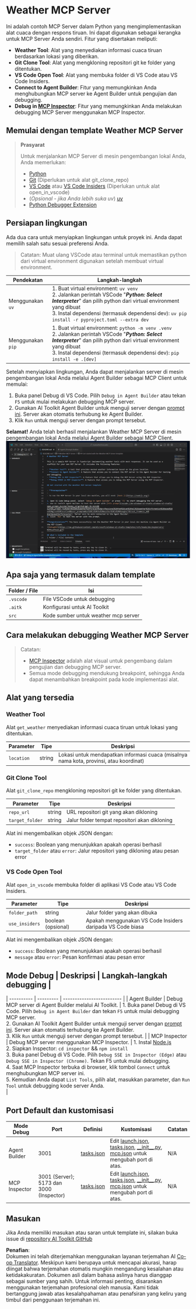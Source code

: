 <!--
CO_OP_TRANSLATOR_METADATA:
{
  "original_hash": "a3f252a62f059360855de5331a575898",
  "translation_date": "2025-07-14T09:00:59+00:00",
  "source_file": "10-StreamliningAIWorkflowsBuildingAnMCPServerWithAIToolkit/lab4/code/github_mcp_server/README.md",
  "language_code": "id"
}
-->
# Weather MCP Server

Ini adalah contoh MCP Server dalam Python yang mengimplementasikan alat cuaca dengan respons tiruan. Ini dapat digunakan sebagai kerangka untuk MCP Server Anda sendiri. Fitur yang disertakan meliputi:

- **Weather Tool**: Alat yang menyediakan informasi cuaca tiruan berdasarkan lokasi yang diberikan.
- **Git Clone Tool**: Alat yang mengkloning repositori git ke folder yang ditentukan.
- **VS Code Open Tool**: Alat yang membuka folder di VS Code atau VS Code Insiders.
- **Connect to Agent Builder**: Fitur yang memungkinkan Anda menghubungkan MCP server ke Agent Builder untuk pengujian dan debugging.
- **Debug in [MCP Inspector](https://github.com/modelcontextprotocol/inspector)**: Fitur yang memungkinkan Anda melakukan debugging MCP Server menggunakan MCP Inspector.

## Memulai dengan template Weather MCP Server

> **Prasyarat**
>
> Untuk menjalankan MCP Server di mesin pengembangan lokal Anda, Anda memerlukan:
>
> - [Python](https://www.python.org/)
> - [Git](https://git-scm.com/) (Diperlukan untuk alat git_clone_repo)
> - [VS Code](https://code.visualstudio.com/) atau [VS Code Insiders](https://code.visualstudio.com/insiders/) (Diperlukan untuk alat open_in_vscode)
> - (*Opsional - jika Anda lebih suka uv*) [uv](https://github.com/astral-sh/uv)
> - [Python Debugger Extension](https://marketplace.visualstudio.com/items?itemName=ms-python.debugpy)

## Persiapan lingkungan

Ada dua cara untuk menyiapkan lingkungan untuk proyek ini. Anda dapat memilih salah satu sesuai preferensi Anda.

> Catatan: Muat ulang VSCode atau terminal untuk memastikan python dari virtual environment digunakan setelah membuat virtual environment.

| Pendekatan | Langkah-langkah |
| ----------- | --------------- |
| Menggunakan `uv` | 1. Buat virtual environment: `uv venv` <br>2. Jalankan perintah VSCode "***Python: Select Interpreter***" dan pilih python dari virtual environment yang dibuat <br>3. Instal dependensi (termasuk dependensi dev): `uv pip install -r pyproject.toml --extra dev` |
| Menggunakan `pip` | 1. Buat virtual environment: `python -m venv .venv` <br>2. Jalankan perintah VSCode "***Python: Select Interpreter***" dan pilih python dari virtual environment yang dibuat<br>3. Instal dependensi (termasuk dependensi dev): `pip install -e .[dev]` |

Setelah menyiapkan lingkungan, Anda dapat menjalankan server di mesin pengembangan lokal Anda melalui Agent Builder sebagai MCP Client untuk memulai:
1. Buka panel Debug di VS Code. Pilih `Debug in Agent Builder` atau tekan `F5` untuk mulai melakukan debugging MCP server.
2. Gunakan AI Toolkit Agent Builder untuk menguji server dengan [prompt ini](../../../../../../../../../../open_prompt_builder). Server akan otomatis terhubung ke Agent Builder.
3. Klik `Run` untuk menguji server dengan prompt tersebut.

**Selamat!** Anda telah berhasil menjalankan Weather MCP Server di mesin pengembangan lokal Anda melalui Agent Builder sebagai MCP Client.  
![DebugMCP](https://raw.githubusercontent.com/microsoft/windows-ai-studio-templates/refs/heads/dev/mcpServers/mcp_debug.gif)

## Apa saja yang termasuk dalam template

| Folder / File | Isi |
| ------------- | --- |
| `.vscode`     | File VSCode untuk debugging |
| `.aitk`       | Konfigurasi untuk AI Toolkit |
| `src`         | Kode sumber untuk weather mcp server |

## Cara melakukan debugging Weather MCP Server

> Catatan:
> - [MCP Inspector](https://github.com/modelcontextprotocol/inspector) adalah alat visual untuk pengembang dalam pengujian dan debugging MCP server.
> - Semua mode debugging mendukung breakpoint, sehingga Anda dapat menambahkan breakpoint pada kode implementasi alat.

## Alat yang tersedia

### Weather Tool  
Alat `get_weather` menyediakan informasi cuaca tiruan untuk lokasi yang ditentukan.

| Parameter | Tipe | Deskripsi |
| --------- | ---- | --------- |
| `location` | string | Lokasi untuk mendapatkan informasi cuaca (misalnya nama kota, provinsi, atau koordinat) |

### Git Clone Tool  
Alat `git_clone_repo` mengkloning repositori git ke folder yang ditentukan.

| Parameter | Tipe | Deskripsi |
| --------- | ---- | --------- |
| `repo_url` | string | URL repositori git yang akan dikloning |
| `target_folder` | string | Jalur folder tempat repositori akan dikloning |

Alat ini mengembalikan objek JSON dengan:
- `success`: Boolean yang menunjukkan apakah operasi berhasil
- `target_folder` atau `error`: Jalur repositori yang dikloning atau pesan error

### VS Code Open Tool  
Alat `open_in_vscode` membuka folder di aplikasi VS Code atau VS Code Insiders.

| Parameter | Tipe | Deskripsi |
| --------- | ---- | --------- |
| `folder_path` | string | Jalur folder yang akan dibuka |
| `use_insiders` | boolean (opsional) | Apakah menggunakan VS Code Insiders daripada VS Code biasa |

Alat ini mengembalikan objek JSON dengan:
- `success`: Boolean yang menunjukkan apakah operasi berhasil
- `message` atau `error`: Pesan konfirmasi atau pesan error

## Mode Debug | Deskripsi | Langkah-langkah debugging |
| ---------- | --------- | ------------------------- |
| Agent Builder | Debug MCP server di Agent Builder melalui AI Toolkit. | 1. Buka panel Debug di VS Code. Pilih `Debug in Agent Builder` dan tekan `F5` untuk mulai debugging MCP server.<br>2. Gunakan AI Toolkit Agent Builder untuk menguji server dengan [prompt ini](../../../../../../../../../../open_prompt_builder). Server akan otomatis terhubung ke Agent Builder.<br>3. Klik `Run` untuk menguji server dengan prompt tersebut. |
| MCP Inspector | Debug MCP server menggunakan MCP Inspector. | 1. Instal [Node.js](https://nodejs.org/)<br>2. Siapkan Inspector: `cd inspector` && `npm install` <br>3. Buka panel Debug di VS Code. Pilih `Debug SSE in Inspector (Edge)` atau `Debug SSE in Inspector (Chrome)`. Tekan F5 untuk mulai debugging.<br>4. Saat MCP Inspector terbuka di browser, klik tombol `Connect` untuk menghubungkan MCP server ini.<br>5. Kemudian Anda dapat `List Tools`, pilih alat, masukkan parameter, dan `Run Tool` untuk debugging kode server Anda.<br> |

## Port Default dan kustomisasi

| Mode Debug | Port | Definisi | Kustomisasi | Catatan |
| ---------- | ---- | -------- | ----------- | ------- |
| Agent Builder | 3001 | [tasks.json](../../../../../../10-StreamliningAIWorkflowsBuildingAnMCPServerWithAIToolkit/lab4/code/github_mcp_server/.vscode/tasks.json) | Edit [launch.json](../../../../../../10-StreamliningAIWorkflowsBuildingAnMCPServerWithAIToolkit/lab4/code/github_mcp_server/.vscode/launch.json), [tasks.json](../../../../../../10-StreamliningAIWorkflowsBuildingAnMCPServerWithAIToolkit/lab4/code/github_mcp_server/.vscode/tasks.json), [\_\_init\_\_.py](../../../../../../10-StreamliningAIWorkflowsBuildingAnMCPServerWithAIToolkit/lab4/code/github_mcp_server/src/__init__.py), [mcp.json](../../../../../../10-StreamliningAIWorkflowsBuildingAnMCPServerWithAIToolkit/lab4/code/github_mcp_server/.aitk/mcp.json) untuk mengubah port di atas. | N/A |
| MCP Inspector | 3001 (Server); 5173 dan 3000 (Inspector) | [tasks.json](../../../../../../10-StreamliningAIWorkflowsBuildingAnMCPServerWithAIToolkit/lab4/code/github_mcp_server/.vscode/tasks.json) | Edit [launch.json](../../../../../../10-StreamliningAIWorkflowsBuildingAnMCPServerWithAIToolkit/lab4/code/github_mcp_server/.vscode/launch.json), [tasks.json](../../../../../../10-StreamliningAIWorkflowsBuildingAnMCPServerWithAIToolkit/lab4/code/github_mcp_server/.vscode/tasks.json), [\_\_init\_\_.py](../../../../../../10-StreamliningAIWorkflowsBuildingAnMCPServerWithAIToolkit/lab4/code/github_mcp_server/src/__init__.py), [mcp.json](../../../../../../10-StreamliningAIWorkflowsBuildingAnMCPServerWithAIToolkit/lab4/code/github_mcp_server/.aitk/mcp.json) untuk mengubah port di atas. | N/A |

## Masukan

Jika Anda memiliki masukan atau saran untuk template ini, silakan buka issue di [repository AI Toolkit GitHub](https://github.com/microsoft/vscode-ai-toolkit/issues)

**Penafian**:  
Dokumen ini telah diterjemahkan menggunakan layanan terjemahan AI [Co-op Translator](https://github.com/Azure/co-op-translator). Meskipun kami berupaya untuk mencapai akurasi, harap diingat bahwa terjemahan otomatis mungkin mengandung kesalahan atau ketidakakuratan. Dokumen asli dalam bahasa aslinya harus dianggap sebagai sumber yang sahih. Untuk informasi penting, disarankan menggunakan terjemahan profesional oleh manusia. Kami tidak bertanggung jawab atas kesalahpahaman atau penafsiran yang keliru yang timbul dari penggunaan terjemahan ini.